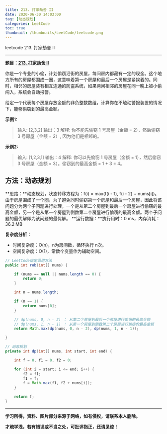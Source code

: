 ```yaml
---
title: 213. 打家劫舍 II
date: 2020-06-30 14:03:00
tag: [动态规划]
categories: LeetCode
toc: true
thumbnail: /thumbnails/LeetCode/leetcode.png
---
```


leetcode 213. 打家劫舍 II

<!--more-->

---

**题目：[213. 打家劫舍 II](https://leetcode-cn.com/problems/house-robber-ii/)**

你是一个专业的小偷，计划偷窃沿街的房屋，每间房内都藏有一定的现金。这个地方所有的房屋都围成一圈，这意味着第一个房屋和最后一个房屋是紧挨着的。同时，相邻的房屋装有相互连通的防盗系统，如果两间相邻的房屋在同一晚上被小偷闯入，系统会自动报警。

给定一个代表每个房屋存放金额的非负整数数组，计算你在不触动警报装置的情况下，能够偷窃到的最高金额。

**示例1:**

> 输入: [2,3,2]
> 输出：3
> 解释: 你不能先偷窃 1 号房屋（金额 = 2），然后偷窃 3 号房屋（金额 = 2）, 因为他们是相邻的。

**示例2:**

> 输入: [1,2,3,1]
> 输出：4
> 解释: 你可以先偷窃 1 号房屋（金额 = 1），然后偷窃 3 号房屋（金额 = 3）。偷窃到的最高金额 = 1 + 3 = 4。

## 方法：动态规划

**思路：**动态规划，状态转移方程为：f(i) = max(f(i - 1), f(i - 2) + nums[i])。由于房屋围成了一个圈，为了避免同时偷窃第一个房屋和最后一个房屋，因此将该问题分为两个子问题进行处理，一个是从第二个房屋到最后一个房屋进行偷窃的最高金额，另一个是从第一个房屋到倒数第二个房屋进行偷窃的最高金额。两个子问题的最优解即为该问题的最优解。
**运行数据：**执行用时：0 ms，内存消耗：36.2 MB

**复杂度分析：**

* 时间复杂度：O(n)，n为房间数，循环执行 n次。
* 空间复杂度：O(1)，常数个变量作为辅助空间。

```java
// LeetCode指定调用方法 
public int rob(int[] nums) {

    if (nums == null || nums.length == 0) {
        return 0;
    }

    int n = nums.length;

    if (n == 1) {
        return nums[0];
    }

    // dp(nums, 0, n - 2) ： 从第二个房屋到最后一个房屋进行偷窃的最高金额
    // dp(nums, 1, n - 1) ： 从第一个房屋到倒数第二个房屋进行偷窃的最高金额
    return Math.max(dp(nums, 0, n - 2), dp(nums, 1, n - 1));

}

// 动态规划
private int dp(int[] nums, int start, int end) {

    int f = 0, f1 = 0, f2 = 0;

    for (int i = start; i <= end; i++) {
        f2 = f1;
        f1 = f;
        f = Math.max(f1, f2 + nums[i]);
    }

    return f;
}
```

---

**学习所得，资料、图片部分来源于网络，如有侵权，请联系本人删除。**

**才疏学浅，若有错误或不当之处，可批评指正，还请见谅！**